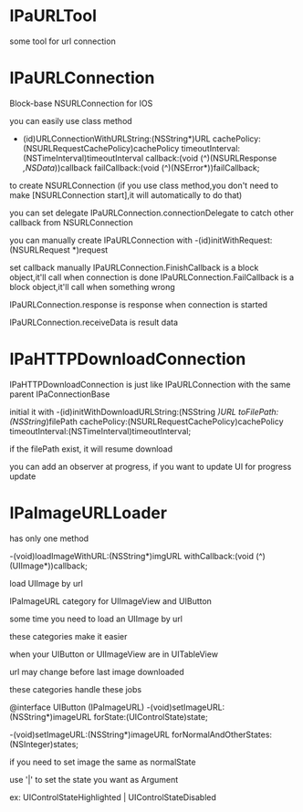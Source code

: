 IPaURLTool
==========

some tool for url connection


IPaURLConnection
=======================

Block-base NSURLConnection for IOS

you can easily use class method


+ (id)URLConnectionWithURLString:(NSString*)URL
               cachePolicy:(NSURLRequestCachePolicy)cachePolicy
           timeoutInterval:(NSTimeInterval)timeoutInterval
                  callback:(void (^)(NSURLResponse *,NSData*))callback
              failCallback:(void (^)(NSError*))failCallback;




to create NSURLConnection (if you use class method,you don't need to make [NSURLConnection start],it will automatically to do that)

you can set delegate IPaURLConnection.connectionDelegate to catch other callback from NSURLConnection



you can manually create IPaURLConnection with -(id)initWithRequest:(NSURLRequest *)request

set callback manually
IPaURLConnection.FinishCallback is a block object,it'll call when connection is done
IPaURLConnection.FailCallback is a block object,it'll call when something wrong

IPaURLConnection.response is response when connection is started

IPaURLConnection.receiveData is result data



IPaHTTPDownloadConnection
=======================

IPaHTTPDownloadConnection is just like IPaURLConnection  with the same parent IPaConnectionBase

initial it with
-(id)initWithDownloadURLString:(NSString *)URL toFilePath:(NSString*)filePath cachePolicy:(NSURLRequestCachePolicy)cachePolicy timeoutInterval:(NSTimeInterval)timeoutInterval;

if the filePath exist, it will resume download 

you can add an observer at progress, if you want to update UI for progress update




IPaImageURLLoader
=======================

has only one method

-(void)loadImageWithURL:(NSString*)imgURL withCallback:(void (^)(UIImage*))callback;

load UIImage by url


IPaImageURL category for UIImageView and UIButton

some time you need to load an UIImage by url

these categories make it easier

when your UIButton or UIImageView are in UITableView

url may change before last image downloaded

these categories handle these jobs


@interface UIButton (IPaImageURL)
-(void)setImageURL:(NSString*)imageURL forState:(UIControlState)state;

-(void)setImageURL:(NSString*)imageURL forNormalAndOtherStates:(NSInteger)states;

if you need to set image the same as normalState

use '|' to set the state you want as Argument

ex: UIControlStateHighlighted | UIControlStateDisabled



